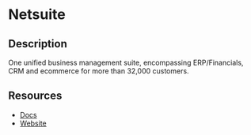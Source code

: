# Netsuite

## Description

One unified business management suite, encompassing ERP/Financials, CRM and ecommerce for more than 32,000 customers.

## Resources

- [Docs](https://docs.oracle.com/)
- [Website](netsuite.com)

